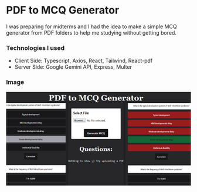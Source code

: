 # PDF to MCQ Generator

I was preparing for midterms and I had the idea to make a simple MCQ generator from PDF folders to help me studying without getting bored.

### Technologies I used
- Client Side: Typescript, Axios, React, Tailwind, React-pdf
- Server Side: Google Gemini API, Express, Multer

### Image
![image](https://github.com/oebelus/pdf-to-mcq/blob/c994720cc73a4034bf35674e8e6ef95932147acd/image.png)
